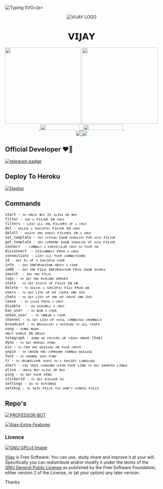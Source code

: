 ![Typing SVG](https://readme-typing-svg.herokuapp.com/?lines=𝗪𝗘𝗟𝗖𝗢𝗠𝗘+𝗧𝗢+𝗔𝗨𝗧𝗢+𝗙𝗜𝗟𝗧𝗘𝗥+𝗕𝗢𝗧!;𝗖𝗥𝗘𝗔𝗧𝗘𝗗+𝗕𝗬+𝗣𝗕+𝗔𝗝𝗔𝗬;)</p>
<p align="center">
  <img src="https://telegra.ph/file/5913b0b1ce728668483a0.jpg" alt="VIJAY LOGO">
</p>
<h1 align="center">
  <b>𝗩𝗜𝗝𝗔𝗬</b>
</h1>

<p align="center">
  <a href="https://www.python.org">
    <img src="http://ForTheBadge.com/images/badges/made-with-python.svg" width ="250">
  </a>
<a href="https://t.me/Crude_X">
    <img src="https://github.com/PbAjay/PyrogramGenStr/blob/main/resources/madebypbajay-badge.svg" width="250">
  </a><br>
  <a href="https://t.me/MalluHubYT">
    &nbsp;<img src="https://img.shields.io/badge/MalluHubYT-Channel-blue?style=flat-square&logo=telegram" width="130" height="18">&nbsp;
  </a>
  <a href="https://t.me/MalluHubGP">
    &nbsp;<img src="https://img.shields.io/badge/MalluHubGP-Group-blue?style=flat-square&logo=telegram" width="130" height="18">&nbsp;
  </a>
  <br>
  <a href="https://github.com/PbAjay/Vijay/stargazers">
    <img src="https://img.shields.io/github/stars/PbAjay/Vijay?style=social">
  </a>
  <a href="https://github.com/PbAjay/Vijay/fork">
    <img src="https://img.shields.io/github/forks/PbAjay/Vijay?label=Fork&style=social">
  </a>  
</p>

## Official Developer ❤️‍🔥

[![telegram badge](https://img.shields.io/badge/Pb-Ajay-30302f?style=flat&logo=telegram)](https://t.me/Crude_X)

## Deploy To Heroku

[![Deploy](https://www.herokucdn.com/deploy/button.svg)](https://heroku.com/deploy?template=https://github.com/PbAjay/Vijay)                              

## Commands
```
start - ᴛᴏ ᴄʜᴇᴄᴋ ʙᴏᴛ ɪs ᴀʟɪᴠᴇ ᴏʀ ɴᴏᴛ
filter - ᴀᴅᴅ ᴀ ғɪʟᴛᴇʀ ɪɴ ᴄʜᴀᴛ
filters - ʟɪsᴛ ᴀʟʟ ᴛʜᴇ ғɪʟᴛᴇʀs ᴏғ ᴀ ᴄʜᴀᴛ
del - ᴅᴇʟᴇᴛᴇ ᴀ sᴘᴇᴄɪғɪᴄ ғɪʟᴛᴇʀ ɪɴ ᴄʜᴀᴛ
delall - ᴅᴇʟᴇᴛᴇ ᴛʜᴇ ᴡʜᴏʟᴇ ғɪʟᴛᴇʀs ɪɴ ᴀ ᴄʜᴀᴛ
set_template - sᴇᴛ ᴄᴜsᴛᴏᴍ ɪᴍᴅʙ ᴛᴇᴍᴘʟᴀᴛᴇ ғᴏʀ ᴀᴜᴛᴏ ғɪʟᴛᴇʀ
get_template - ɢᴇᴛ ᴄᴜʀʀᴇɴᴛ ɪᴍᴅʙ ᴛᴇᴍᴘʟᴀᴛᴇ ᴏғ ᴀᴜᴛᴏ ғɪʟᴛᴇʀ
connect  - ᴄᴏɴɴᴇᴄᴛ ᴀ ᴘᴀʀᴛɪᴄᴜʟᴀʀ ᴄʜᴀᴛ ᴛᴏ ʏᴏᴜʀ ᴘᴍ
disconnect  - ᴅɪsᴄᴏɴɴᴇᴄᴛ ғʀᴏᴍ ᴀ ᴄʜᴀᴛ
connections - ʟɪsᴛ ᴀʟʟ ʏᴏᴜʀ ᴄᴏɴɴᴇᴄᴛɪᴏɴs
id - ɢᴇᴛ ɪᴅ ᴏғ ᴀ sᴘᴇᴄɪғᴇᴅ ᴜsᴇʀ
info  - ɢᴇᴛ ɪɴғᴏʀᴍᴀᴛɪᴏɴ ᴀʙᴏᴜᴛ ᴀ ᴜsᴇʀ
imdb  - ɢᴇᴛ ᴛʜᴇ ғɪʟᴍ ɪɴғᴏʀᴍᴀᴛɪᴏɴ ғʀᴏᴍ ɪᴍᴅʙ sᴏᴜʀᴄᴇ
search  - ɢᴇᴛ ᴛʜᴇ ғɪʟᴍ 
logs - ᴛᴏ ɢᴇᴛ ᴛʜᴇ ʀᴇsᴄᴇɴᴛ ᴇʀʀᴏʀs
stats - ᴛᴏ ɢᴇᴛ sᴛᴀᴛᴜs ᴏғ ғɪʟᴇs ɪɴ ᴅʙ
delete - ᴛᴏ ᴅᴇʟᴇᴛᴇ ᴀ sᴘᴇᴄɪғɪᴄ ғɪʟᴇ ғʀᴏᴍ ᴅʙ
users - ᴛᴏ ɢᴇᴛ ʟɪsᴛ ᴏғ ᴍʏ ᴜsᴇʀs ᴀɴᴅ ɪᴅs
chats - ᴛᴏ ɢᴇᴛ ʟɪsᴛ ᴏғ ᴛʜᴇ ᴍʏ ᴄʜᴀᴛs ᴀɴᴅ ɪᴅs
leave  - ᴛᴏ ʟᴇᴀᴠᴇ ғʀᴏᴍ ᴀ ᴄʜᴀᴛ
disable  -  ᴅᴏ ᴅɪsᴀʙʟᴇ ᴀ ᴄʜᴀᴛ
ban_user  - ᴛᴏ ʙᴀɴ ᴀ ᴜsᴇʀ
unban_user  - ᴛᴏ ᴜɴʙᴀɴ ᴀ ᴜsᴇʀ
channel - ᴛᴏ ɢᴇᴛ ʟɪsᴛ ᴏғ ᴛᴏᴛᴀʟ ᴄᴏɴɴᴇᴄᴛᴇᴅ ᴄʜᴀɴɴᴇʟs
broadcast - ᴛᴏ ʙʀᴏᴀᴅᴄᴀsᴛ ᴀ ᴍᴇssᴀɢᴇ ᴛᴏ ᴀʟʟ ᴜsᴇʀs
song - sᴏɴɢ ɴᴀᴍᴇ
ᴏɴʟʏ ᴡᴏʀᴋs ɪɴ ɢʀᴏᴜᴘ
telegraph - sᴇɴᴅ ᴍᴇ ᴘɪᴄᴛᴜʀᴇ ᴏʀ ᴠɪᴅᴇᴏ ᴜɴᴅᴇʀ (5ᴍʙ)
dyno - ᴛᴏ ɢᴇᴛ ʜᴇʀᴏᴋᴜ ᴅʏɴᴏ
pin - ᴛᴏ ᴘɪɴ ᴛʜᴇ ᴍᴇssᴀɢᴇ ᴏɴ ʏᴏᴜʀ ᴄʜᴀᴛs
unpin - ᴛᴏ ᴜɴᴘɪɴ ᴛʜᴇ ᴄᴜʀʀᴇᴇɴᴛ ᴘɪɴɴᴇᴅ ᴍᴇsᴀᴀɢᴇ
font - ᴛᴏ ᴄʜᴀɴɢᴇ ᴛᴇxᴛ ғᴏɴᴛ
tr - ᴛᴏ ᴛʀᴀɴsʟᴀᴛᴇʀ ᴛᴇxᴛs ᴛᴏ ᴀ sᴘᴇᴄɪғᴄ ʟᴀɴɢᴜᴀɢᴇ
short - ᴜsᴇ ᴛʜɪs ᴄᴏᴍᴍᴀɴᴅ ᴡɪᴛʜ ʏᴏᴜʀ ʟɪɴᴋ ᴛᴏ ɢᴇᴛ sʜᴏʀᴛᴇᴅ ʟɪɴᴋs
alive - ᴄʜᴇᴄᴋ ɴᴏᴛ ᴀʟɪᴠᴇ ᴏʀ ɴᴏᴛ
ping - ᴛᴏ ɢᴇᴛ ʏᴏᴜʀ ᴘɪɴɢ
stickerid - ᴛᴏ ɢᴇᴛ sᴛɪᴄᴋᴇʀ ɪᴅ
settings - ɢᴏ ᴛᴏ sᴇᴛᴛɪɴɢs
setskip - ᴛᴏ sᴋɪᴘ ғɪʟᴇs ʏᴏᴜ ᴅᴏɴ'ᴛ ᴡᴀɴᴛᴇᴅ ғɪʟᴇs
```
## Repo's
[![PROFESSOR-BOT](https://img.shields.io/static/v1?label=PROFESSOR-&message=BOT&color=critical)](https://github.com/MrMKN/PROFESSOR-BOT)

[![Ajax-Extra-Features](https://img.shields.io/static/v1?label=Ajax-Extra-&message=Bot&color=critical)](https://github.com/Aadhi000/Ajax-Extra-Features)

### Licence
[![GNU GPLv3 Image](https://www.gnu.org/graphics/gplv3-127x51.png)](http://www.gnu.org/licenses/gpl-2.0.en.html)  

[Vijay](https://github.com/PbAjay/Vijau) is Free Software: You can use, study share and improve it at your
will. Specifically you can redistribute and/or modify it under the terms of the
[GNU General Public License](https://www.gnu.org/licenses/gpl.html) as
published by the Free Software Foundation, either version 2 of the License, or
(at your option) any later version. 

Thanks
